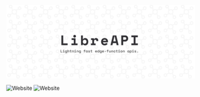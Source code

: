 ![LibreAPI](./hero.png)

![Website](https://img.shields.io/website?url=https%3A%2F%2Fapi.libre-api.org%2Fstatus&up_message=Live&down_message=Maintenance&style=flat-square&label=API%20Status&cacheSeconds=0)
![Website](https://img.shields.io/website?url=https%3A%2F%2Flibre-api.org&up_message=Live&down_message=Maintenance&style=flat-square&label=Documentation%20Status&cacheSeconds=0)
